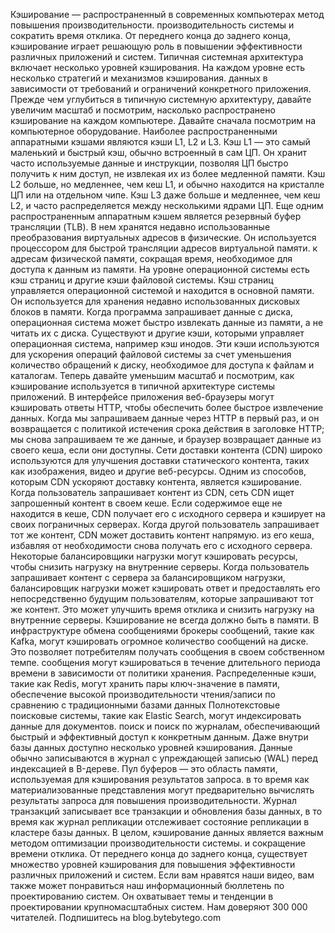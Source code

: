 Кэширование — распространенный в современных компьютерах метод повышения производительности.
производительность системы и сократить время отклика.
От переднего конца до заднего конца,
кэширование играет решающую роль в повышении эффективности различных приложений и систем.
Типичная системная архитектура включает несколько уровней кэширования.
На каждом уровне есть несколько стратегий и механизмов кэширования.
данных в зависимости от требований и ограничений конкретного приложения.
Прежде чем углубиться в типичную системную архитектуру,
давайте увеличим масштаб и посмотрим, насколько распространено кэширование на каждом компьютере.
Давайте сначала посмотрим на компьютерное оборудование.
Наиболее распространенными аппаратными кэшами являются кэши L1, L2 и L3.
Кэш L1 — это самый маленький и быстрый кэш, обычно встроенный в сам ЦП.
Он хранит часто используемые данные и инструкции, позволяя ЦП
быстро получить к ним доступ, не извлекая их из более медленной памяти.
Кэш L2 больше, но медленнее, чем кеш L1,
и обычно находится на кристалле ЦП или на отдельном чипе.
Кэш L3 даже больше и медленнее, чем кеш L2, и часто распределяется между несколькими ядрами ЦП.
Еще одним распространенным аппаратным кэшем является резервный буфер трансляции (TLB).
В нем хранятся недавно использованные преобразования виртуальных адресов в физические.
Он используется процессором для быстрой трансляции адресов виртуальной памяти.
к адресам физической памяти, сокращая время, необходимое для доступа к данным из памяти.
На уровне операционной системы есть кэш страниц и другие кэши файловой системы.
Кэш страниц управляется операционной системой и находится в основной памяти.
Он используется для хранения недавно использованных дисковых блоков в памяти.
Когда программа запрашивает данные с диска,
операционная система может быстро извлекать данные из памяти, а не читать их с диска.
Существуют и другие кэши, которыми управляет операционная система, например кэш инодов.
Эти кэши используются для ускорения операций файловой системы за счет уменьшения
количество обращений к диску, необходимое для доступа к файлам и каталогам.
Теперь давайте уменьшим масштаб и посмотрим, как кэширование используется в типичной архитектуре системы приложений.
В интерфейсе приложения
веб-браузеры могут кэшировать ответы HTTP, чтобы обеспечить более быстрое извлечение данных.
Когда мы запрашиваем данные через HTTP в первый раз,
и он возвращается с политикой истечения срока действия в заголовке HTTP;
мы снова запрашиваем те же данные, и браузер возвращает данные из своего кеша, если они доступны.
Сети доставки контента (CDN) широко используются для улучшения доставки статического контента,
таких как изображения, видео и другие веб-ресурсы.
Одним из способов, которым CDN ускоряют доставку контента, является кэширование.
Когда пользователь запрашивает контент из CDN,
сеть CDN ищет запрошенный контент в своем кеше.
Если содержимое еще не находится в кеше,
CDN получает его с исходного сервера и кэширует на своих пограничных серверах.
Когда другой пользователь запрашивает тот же контент, CDN может доставить контент напрямую.
из его кеша, избавляя от необходимости снова получать его с исходного сервера.
Некоторые балансировщики нагрузки могут кэшировать ресурсы, чтобы снизить нагрузку на внутренние серверы.
Когда пользователь запрашивает контент с сервера за балансировщиком нагрузки,
балансировщик нагрузки может кэшировать ответ и предоставлять его непосредственно будущим пользователям, которые запрашивают
тот же контент. Это может улучшить время отклика и снизить нагрузку на внутренние серверы.
Кэширование не всегда должно быть в памяти. В инфраструктуре обмена сообщениями
брокеры сообщений, такие как Kafka, могут кэшировать огромное количество сообщений на диске.
Это позволяет потребителям получать сообщения в своем собственном темпе. 
сообщения могут кэшироваться в течение длительного периода времени в зависимости от политики хранения.
Распределенные кэши, такие как Redis, могут хранить пары ключ-значение в памяти,
обеспечение высокой производительности чтения/записи по сравнению с традиционными базами данных
Полнотекстовые поисковые системы, такие как Elastic Search, могут индексировать данные для документов.
поиск и поиск по журналам, обеспечивающий быстрый и эффективный доступ к конкретным данным.
Даже внутри базы данных доступно несколько уровней кэширования.
Данные обычно записываются в журнал с упреждающей записью (WAL) перед индексацией в B-дереве.
Пул буферов — это область памяти, используемая для кэширования результатов запроса.
в то время как материализованные представления могут предварительно вычислять результаты запроса для повышения производительности.
Журнал транзакций записывает все транзакции и обновления базы данных,
в то время как журнал репликации отслеживает состояние репликации в кластере базы данных.
В целом, кэширование данных является важным методом оптимизации производительности системы.
и сокращение времени отклика. От переднего конца до заднего конца,
существует множество уровней кэширования для повышения эффективности различных приложений и систем.
Если вам нравятся наши видео, вам также может понравиться наш информационный бюллетень по проектированию систем. Он охватывает темы и
тенденции в проектировании крупномасштабных систем. Нам доверяют 300 000 читателей. Подпишитесь на blog.bytebytego.com